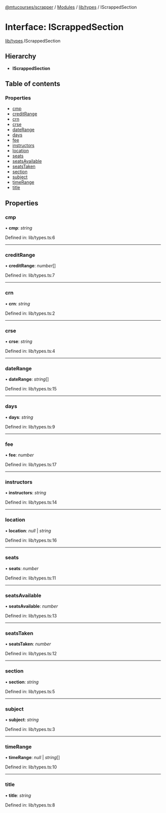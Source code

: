 [@mtucourses/scrapper](../../README.md) / [Modules](../../modules.md) / [lib/types](../../modules/lib_types.md) / IScrappedSection

# Interface: IScrappedSection

[lib/types](../../modules/lib_types.md).IScrappedSection

## Hierarchy

* **IScrappedSection**

## Table of contents

### Properties

- [cmp](types.iscrappedsection.md#cmp)
- [creditRange](types.iscrappedsection.md#creditrange)
- [crn](types.iscrappedsection.md#crn)
- [crse](types.iscrappedsection.md#crse)
- [dateRange](types.iscrappedsection.md#daterange)
- [days](types.iscrappedsection.md#days)
- [fee](types.iscrappedsection.md#fee)
- [instructors](types.iscrappedsection.md#instructors)
- [location](types.iscrappedsection.md#location)
- [seats](types.iscrappedsection.md#seats)
- [seatsAvailable](types.iscrappedsection.md#seatsavailable)
- [seatsTaken](types.iscrappedsection.md#seatstaken)
- [section](types.iscrappedsection.md#section)
- [subject](types.iscrappedsection.md#subject)
- [timeRange](types.iscrappedsection.md#timerange)
- [title](types.iscrappedsection.md#title)

## Properties

### cmp

• **cmp**: *string*

Defined in: lib/types.ts:6

___

### creditRange

• **creditRange**: *number*[]

Defined in: lib/types.ts:7

___

### crn

• **crn**: *string*

Defined in: lib/types.ts:2

___

### crse

• **crse**: *string*

Defined in: lib/types.ts:4

___

### dateRange

• **dateRange**: *string*[]

Defined in: lib/types.ts:15

___

### days

• **days**: *string*

Defined in: lib/types.ts:9

___

### fee

• **fee**: *number*

Defined in: lib/types.ts:17

___

### instructors

• **instructors**: *string*

Defined in: lib/types.ts:14

___

### location

• **location**: *null* \| *string*

Defined in: lib/types.ts:16

___

### seats

• **seats**: *number*

Defined in: lib/types.ts:11

___

### seatsAvailable

• **seatsAvailable**: *number*

Defined in: lib/types.ts:13

___

### seatsTaken

• **seatsTaken**: *number*

Defined in: lib/types.ts:12

___

### section

• **section**: *string*

Defined in: lib/types.ts:5

___

### subject

• **subject**: *string*

Defined in: lib/types.ts:3

___

### timeRange

• **timeRange**: *null* \| *string*[]

Defined in: lib/types.ts:10

___

### title

• **title**: *string*

Defined in: lib/types.ts:8
